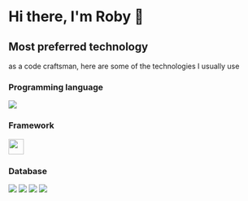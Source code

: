 # Hi there, I'm Roby 👋
## Most preferred technology

as a code craftsman, here are some of the technologies I usually use
### Programming language
![](https://img.shields.io/badge/Go-00ADD8?style=for-the-badge&logo=go&logoColor=white)
### Framework
<a href="https://echo.labstack.com"><img height="30" src="https://cdn.labstack.com/images/echo-logo.svg"></a>
### Database
![](https://img.shields.io/badge/PostgreSQL-316192?style=for-the-badge&logo=postgresql&logoColor=white)
![](https://img.shields.io/badge/MongoDB-4EA94B?style=for-the-badge&logo=mongodb&logoColor=white)
![](https://img.shields.io/badge/SQLite-07405E?style=for-the-badge&logo=sqlite&logoColor=white)
![](https://img.shields.io/badge/MySQL-00000F?style=for-the-badge&logo=mysql&logoColor=white)
